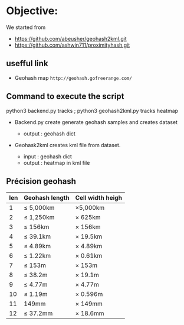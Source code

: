 # Objective:



We started from

* https://github.com/abeusher/geohash2kml.git
* https://github.com/ashwin711/proximityhash.git

## usefful link
* Geohash map
```http://geohash.gofreerange.com/```


## Command to execute the script


python3 backend.py tracks ; python3 geohash2kml.py tracks heatmap

* Backend.py create generate geohash samples and creates dataset

   * output : geohash dict
* Geohask2kml creates kml file from dataset.

   * input : geohash dict
   * output : heatmap in kml file    

## Précision geohash


| len  | Geohash length  | Cell width heigh  |
|------|-----------------|-------------------|
| 1    | ≤ 5,000km       | ×5,000km          |
| 2    | ≤ 1,250km       | ×	625km        | 
| 3    | ≤ 156km	     | ×	156km        |
| 4    | ≤ 39.1km	     | ×	19.5km       |
| 5    | ≤ 4.89km	     | ×	4.89km       |
| 6    | ≤ 1.22km	     | ×	0.61km       |
| 7    | ≤ 153m	         | ×	153m         |
| 8    | ≤ 38.2m	     | ×	19.1m        |
| 9    | ≤ 4.77m	     | ×	4.77m        |
| 10   | ≤ 1.19m	     | ×	0.596m       |
| 11	 |  149mm	     | ×	149mm        |
| 12   | ≤ 37.2mm	     | ×	18.6mm       |
